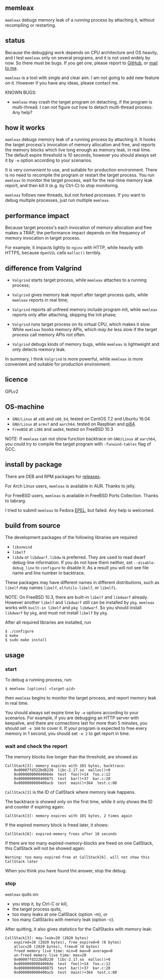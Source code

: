 ## memleax

`memleax` debugs memory leak of a *running* process by attaching it,
without recompiling or restarting.


## status

Because the debugging work depends on CPU architecture and OS heavily,
and I test `memleax` only on several programs, and it is not used widely
by now. So there must be bugs. If you get one, please report
to [GitHub](https://github.com/WuBingzheng/memleax),
or [mail to me](mailto:wubingzheng@gmail.com).

`memleax` is a tool with single and clear aim. I am not going to add new feature on it.
However if you have any ideas, please contact me.

KNOWN BUGS:

- `memleax` may crash the target program on detaching, if the program is multi-thread.
  I can not figure out how to detach multi-thread process. Any help?


## how it works

`memleax` debugs memory leak of a running process by attaching it.
It hooks the target process's invocation of memory allocation and free,
and reports the memory blocks which live long enough as memory leak, in real time.
The default expire threshold is 10 seconds, however you should always
set it by `-e` option according to your scenarios.

It is very *convenient* to use, and suitable for production environment.
There is no need to recompile the program or restart the target process.
You run `memleax` to monitor the target process, wait for the real-time memory
leak report, and then kill it (e.g. by Ctrl-C) to stop monitoring.

`memleax` follows new threads, but not forked processes.
If you want to debug multiple processes, just run multiple `memleax`.

## performance impact

Because target process's each invocation of memory allocation and free makes
a TRAP, the performance impact depends on the frequency of memory invocation
in target process.

For example, it impacts lightly to `nginx` with HTTP, while heavily with HTTPS,
because `OpenSSL` calls `malloc()` terribly.


## difference from Valgrind

+ `Valgrind` starts target process, while `memleax` attaches to a running process;

+ `Valgrind` gives memory leak report after target process quits, while `memleax`
reports in real time;

+ `Valgrind` reports all unfreed memory include program init, while `memleax`
reports only after attaching, skipping the init phase;

+ `Valgrind` runs target process on its virtual CPU, which makes it slow.
While `memleax` hooks memory APIs, which *may be* less slow if the target process
call memory APIs not often.

+ `Valgrind` debugs kinds of memory bugs, while `memleax` is lightweight and
only detects memory leak.

In summary, I think `Valgrind` is more powerful, while `memleax` is more
convenient and suitable for production environment.


## licence

GPLv2


## OS-machine

+ `GNU/Linux` at `x86` and `x86_64`, tested on CentOS 7.2 and Ubuntu 16.04
+ `GNU/Linux` at `armv7` and `aarch64`, tested on Raspbian and [pi64](https://github.com/bamarni/pi64).
+ `FreeBSD` at `i386` and `amd64`, tested on FreeBSD 10.3

NOTE: If `memleax` can not show function backtrace on `GNU/Linux` at `aarch64`,
you could try to compile the target program with `-funwind-tables` flag of GCC.


## install by package

There are DEB and RPM packages for
[releases](https://github.com/WuBingzheng/memleax/releases).

For Arch Linux users, `memleax` is available in AUR. Thanks to jelly.

For FreeBSD users, `memleax` is available in FreeBSD Ports Collection.
Thanks to tabrarg.

I tried to submit `memleax` to Fedora [EPEL](https://bugzilla.redhat.com/show_bug.cgi?id=1417531),
but failed. Any help is welcomed.

## build from source

The development packages of the following libraries are required:

+ `libunwind`
+ `libelf`
+ `libdw` or `libdwarf`. `libdw` is preferred. They are used to read dwarf debug-line
information. If you do not have them neither, set `--disable-debug_line` to
`configure` to disable it. As a result you will not see file name and line
number in backtrace.

These packages may have different names in different distributions, such as
`libelf` may names `libelf`, `elfutils-libelf`, or `libelf1`.

NOTE: On FreeBSD 10.3, there are built-in `libelf` and `libdwarf` already.
However another `libelf` and `libdwarf` still can be installed by `pkg`.
`memleax` works with `built-in libelf` and `pkg libdwarf`. So you should
install `libdwarf` by `pkg`, and must not install `libelf` by `pkg`.

After all required libraries are installed, run

    $ ./configure
    $ make
    $ sudo make install


## usage

### start

To debug a running process, run:

    $ memleax [options] <target-pid>

then `memleax` begins to monitor the target process, and report memory leak in real time.

You should always set expire time by `-e` options according to your scenarios.
For example, if you are debugging an HTTP server with keepalive, and there are
connections last for more than 5 minutes, you should set `-e 360` to cover it.
If your program is expected to free every memory in 1 second, you should set `-e 2`
to get report in time.

### wait and check the report

The memory blocks live longer than the threshold, are showed as:

    CallStack[3]: memory expires with 101 bytes, backtrace:
        0x00007fd322bd8220  libc-2.17.so  malloc()+0
        0x000000000040084e  test  foo()+14  foo.c:12
        0x0000000000400875  test  bar()+37  bar.c:20
        0x0000000000400acb  test  main()+364  test.c:80

`CallStack[3]` is the ID of CallStack where memory leak happens.

The backtrace is showed only on the first time, while it only shows the
ID and counter if expiring again:

    CallStack[3]: memory expires with 101 bytes, 2 times again

If the expired memory block is freed later, it shows:

    CallStack[6]: expired-memory frees after 10 seconds

If there are too many expired-memory-blocks are freed on one CallStack,
this CallStack will not be showed again:

    Warning: too many expired-free at CallStack[6]. will not show this CallStack later

When you think you have found the answer, stop the debug.

### stop

`memleax` quits on:

* you stop it, by Ctrl-C or kill,
* the target process quits,
* too many leaks at one CallStack (option -m), or
* too many CallStacks with memory leak (option -c).

After quitting, it also gives statistics for the CallStacks with memory leak:

    CallStack[3]: may-leak=20 (2020 bytes)
        expired=20 (2020 bytes), free_expired=0 (0 bytes)
        alloc=20 (2020 bytes), free=0 (0 bytes)
        freed memory live time: min=0 max=0 average=0
        un-freed memory live time: max=20
        0x00007fd322bd8220  libc-2.17.so  malloc()+0
        0x000000000040084e  test  foo()+14  foo.c:12
        0x0000000000400875  test  bar()+37  bar.c:20
        0x0000000000400acb  test  main()+364  test.c:80

